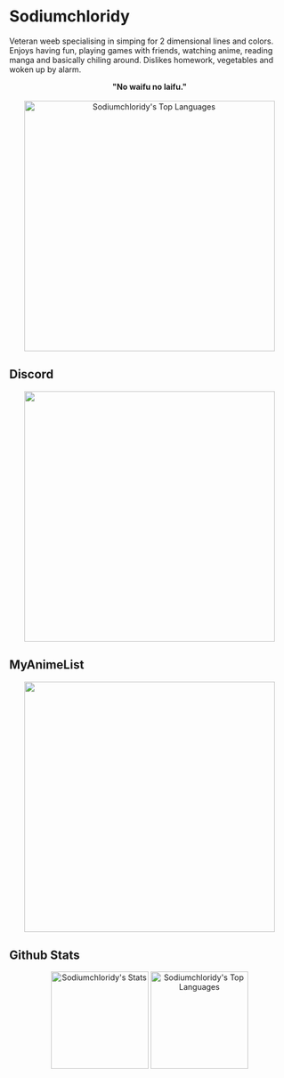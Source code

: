 # Sodiumchloridy
Veteran weeb specialising in simping for 2 dimensional lines and colors. Enjoys having fun, playing games with friends, watching anime, reading manga and basically chiling around. Dislikes homework, vegetables and woken up by alarm.
<div align="center">
  <b>"No waifu no laifu."</b>
</div>
<br>
<div align="center">
  <img width="450px" alt="Sodiumchloridy's Top Languages" src="https://github-production-user-asset-6210df.s3.amazonaws.com/67376832/275856688-1bc09844-126b-4e47-ab73-cabff26f8dd0.jpg"/>
</div>

## Discord
<div align="center">
<a href="https://discord.com/users/418732009926688768"><img src="https://discord.c99.nl/widget/theme-3/418732009926688768.png" width="450px"></a>
</div>

## MyAnimeList
<div align="center">
<a href="https://myanimelist.net/profile/Sodiumchloridy"><img src="https://malsignature.com/?/view?username=SodiumChloridy&style=normal" width="450px"></a>
</div>

## Github Stats
<div align="center">
  <img style="display:inline-block" height="175px" align="center" alt="Sodiumchloridy's Stats" src="https://github-readme-stats.vercel.app/api?username=Sodiumchloridy&theme=default&show_icons=true&hide_border=true&count_private=true"/>
  <img style="display:inline-block" height="175px" align="center" alt="Sodiumchloridy's Top Languages" src="https://github-readme-stats.vercel.app/api/top-langs/?username=Sodiumchloridy&theme=default&show_icons=true&hide_border=true&layout=compact"/>
</div>
